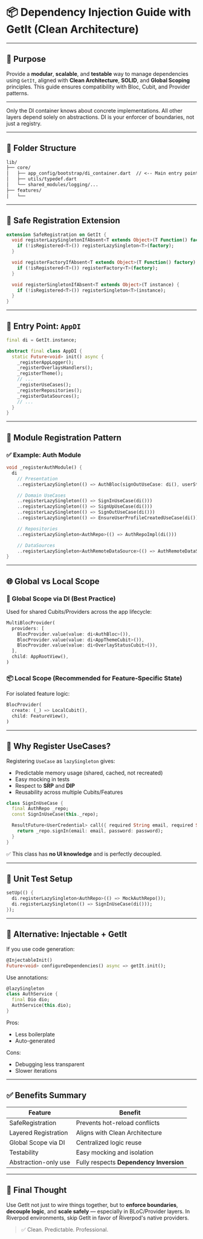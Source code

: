 # 📦 Dependency Injection Guide with GetIt (Clean Architecture)

---

## 🌟 Purpose

Provide a **modular**, **scalable**, and **testable** way to manage dependencies using `GetIt`,
aligned with **Clean Architecture**, **SOLID**, and **Global Scoping** principles.
This guide ensures compatibility with Bloc, Cubit, and Provider patterns.

---

Only the DI container knows about concrete implementations. All other layers depend solely on abstractions.
DI is your enforcer of boundaries, not just a registry.

---

## 🧱 Folder Structure

```txt
lib/
├── core/
│   ├── app_config/bootstrap/di_container.dart  // <-- Main entry point
│   ├── utils/typedef.dart
│   └── shared_modules/logging/...
├── features/
│   └──
```

---

## 🔁 Safe Registration Extension

```dart
extension SafeRegistration on GetIt {
  void registerLazySingletonIfAbsent<T extends Object>(T Function() factory) {
    if (!isRegistered<T>()) registerLazySingleton<T>(factory);
  }

  void registerFactoryIfAbsent<T extends Object>(T Function() factory) {
    if (!isRegistered<T>()) registerFactory<T>(factory);
  }

  void registerSingletonIfAbsent<T extends Object>(T instance) {
    if (!isRegistered<T>()) registerSingleton<T>(instance);
  }
}
```

---

## 🚀 Entry Point: `AppDI`

```dart
final di = GetIt.instance;

abstract final class AppDI {
  static Future<void> init() async {
    _registerAppLogger();
    _registerOverlaysHandlers();
    _registerTheme();
    // ...
    _registerUseCases();
    _registerRepositories();
    _registerDataSources();
    // ...
  }
}
```

---

## 🧩 Module Registration Pattern

### ✅ Example: Auth Module

```dart
void _registerAuthModule() {
  di
    // Presentation
    ..registerLazySingleton(() => AuthBloc(signOutUseCase: di(), userStream: di<AuthRemoteDataSource>().user))

    // Domain UseCases
    ..registerLazySingleton(() => SignInUseCase(di()))
    ..registerLazySingleton(() => SignUpUseCase(di()))
    ..registerLazySingleton(() => SignOutUseCase(di()))
    ..registerLazySingleton(() => EnsureUserProfileCreatedUseCase(di()))

    // Repositories
    ..registerLazySingleton<AuthRepo>(() => AuthRepoImpl(di()))

    // DataSources
    ..registerLazySingleton<AuthRemoteDataSource>(() => AuthRemoteDataSourceImpl(di(), di()));
}
```

---

## 🌐 Global vs Local Scope

### 🧭 Global Scope via DI (Best Practice)

Used for shared Cubits/Providers across the app lifecycle:

```dart
MultiBlocProvider(
  providers: [
    BlocProvider.value(value: di<AuthBloc>()),
    BlocProvider.value(value: di<AppThemeCubit>()),
    BlocProvider.value(value: di<OverlayStatusCubit>()),
  ],
  child: AppRootView(),
)
```

### 📦 Local Scope (Recommended for Feature-Specific State)

For isolated feature logic:

```dart
BlocProvider(
  create: (_) => LocalCubit(),
  child: FeatureView(),
)
```

---

## 🧠 Why Register UseCases?

Registering `UseCase` as `lazySingleton` gives:

- Predictable memory usage (shared, cached, not recreated)
- Easy mocking in tests
- Respect to **SRP** and **DIP**
- Reusability across multiple Cubits/Features

```dart
class SignInUseCase {
  final AuthRepo _repo;
  const SignInUseCase(this._repo);

  ResultFuture<UserCredential> call({ required String email, required String password }) {
    return _repo.signIn(email: email, password: password);
  }
}
```

✅ This class has **no UI knowledge** and is perfectly decoupled.

---

## 🧪 Unit Test Setup

```dart
setUp(() {
  di.registerLazySingleton<AuthRepo>(() => MockAuthRepo());
  di.registerLazySingleton(() => SignInUseCase(di()));
});
```

---

## 🔁 Alternative: Injectable + GetIt

If you use code generation:

```dart
@InjectableInit()
Future<void> configureDependencies() async => getIt.init();
```

Use annotations:

```dart
@lazySingleton
class AuthService {
  final Dio dio;
  AuthService(this.dio);
}
```

Pros:

- Less boilerplate
- Auto-generated

Cons:

- Debugging less transparent
- Slower iterations

---

## ✅ Benefits Summary

| Feature              | Benefit                                 |
| -------------------- | --------------------------------------- |
| SafeRegistration     | Prevents hot-reload conflicts           |
| Layered Registration | Aligns with Clean Architecture          |
| Global Scope via DI  | Centralized logic reuse                 |
| Testability          | Easy mocking and isolation              |
| Abstraction-only use | Fully respects **Dependency Inversion** |

---

## 🧠 Final Thought

Use GetIt not just to wire things together, but to **enforce boundaries**, **decouple logic**, and **scale safely**
— especially in BLoC/Provider layers. In Riverpod environments, skip GetIt in favor of Riverpod's native providers.

> ✅ Clean. Predictable. Professional.
